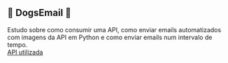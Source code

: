 ## 🐶 DogsEmail 🐶
Estudo sobre como consumir uma API, como enviar emails automatizados com imagens da API em Python e como enviar emails num intervalo de tempo. <br>
<a href="https://dog.ceo/dog-api/"> API utilizada </a>
